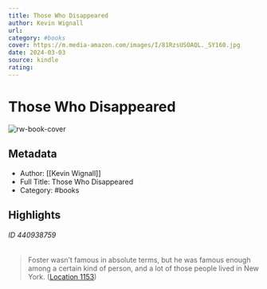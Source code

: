 ```yaml
---
title: Those Who Disappeared
author: Kevin Wignall
url: 
category: #books
cover: https://m.media-amazon.com/images/I/81RzsUSOAQL._SY160.jpg
date: 2024-03-03
source: kindle
rating:
---
```

# Those Who Disappeared

![rw-book-cover](https://m.media-amazon.com/images/I/81RzsUSOAQL._SY160.jpg)

## Metadata
- Author: [[Kevin Wignall]]
- Full Title: Those Who Disappeared
- Category: #books

## Highlights
###### ID 440938759
> Foster wasn’t famous in absolute terms, but he was famous enough among a certain kind of person, and a lot of those people lived in New York. ([Location 1153](https://readwise.io/to_kindle?action=open&asin=B0887SMNP1&location=1153))
    
